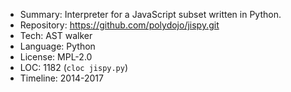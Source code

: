 * Summary:    Interpreter for a JavaScript subset written in Python.
* Repository: https://github.com/polydojo/jispy.git
* Tech:       AST walker
* Language:   Python
* License:    MPL-2.0
* LOC:        1182 (`cloc jispy.py`)
* Timeline:   2014-2017
